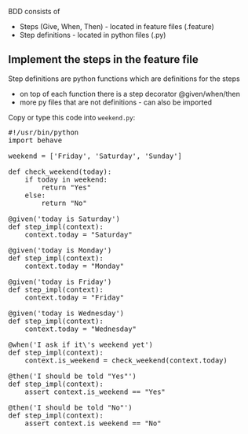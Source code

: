 
BDD consists of
- Steps (Give, When, Then) - located in feature files (.feature)
- Step definitions - located in python files (.py)

## Implement the steps in the feature file

Step definitions are python functions which are definitions for the steps
- on top of each function there is a step decorator @given/when/then
- more py files that are not definitions - can also be imported

Copy or type this code into `weekend.py`:

<pre class="file" data-filename="weekend.py" data-target="replace">
#!/usr/bin/python
import behave

weekend = ['Friday', 'Saturday', 'Sunday']

def check_weekend(today):
    if today in weekend:
        return "Yes"
    else:
        return "No"

@given('today is Saturday')
def step_impl(context):
    context.today = "Saturday"

@given('today is Monday')
def step_impl(context):
    context.today = "Monday"

@given('today is Friday')
def step_impl(context):
    context.today = "Friday"

@given('today is Wednesday')
def step_impl(context):
    context.today = "Wednesday"

@when('I ask if it\'s weekend yet')
def step_impl(context):
    context.is_weekend = check_weekend(context.today)
    
@then('I should be told "Yes"')
def step_impl(context):
    assert context.is_weekend == "Yes"

@then('I should be told "No"')
def step_impl(context):
    assert context.is_weekend == "No"
</pre>

